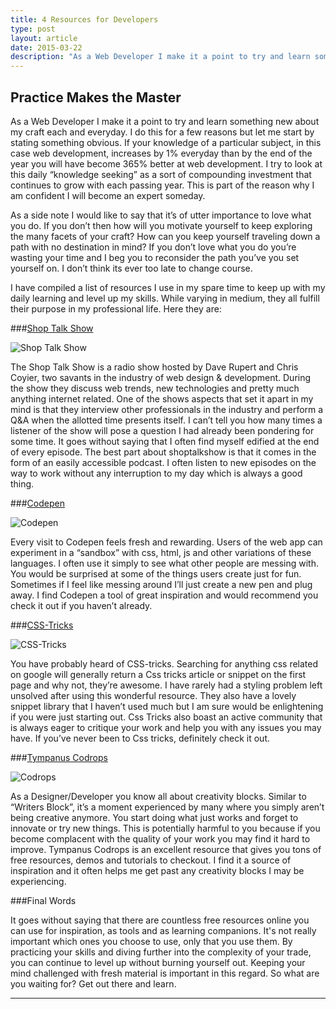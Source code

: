 ```yaml
---
title: 4 Resources for Developers
type: post
layout: article
date: 2015-03-22
description: "As a Web Developer I make it a point to try and learn something new about my craft each and everyday."
---
```


## Practice Makes the Master

As a Web Developer I make it a point to try and learn something new about my craft each and everyday.  I do this for a few reasons but let me start by stating something obvious.  If your knowledge of a particular subject, in this case web development, increases by 1% everyday than by the end of the year you will have become 365% better at web development.  I try to look at this daily “knowledge seeking” as a sort of compounding investment that continues to grow with each passing year.  This is part of the reason why I am confident I will become an expert someday.

As a side note I would like to say that it’s of utter importance to love what you do.  If you don’t then how will you motivate yourself to keep exploring the many facets of your craft?  How can you keep yourself traveling down a path with no destination in mind?  If you don’t love what you do you’re wasting your time and I beg you to reconsider the path you’ve you set yourself on.  I don’t think its ever too late to change course.

I have compiled a list of resources I use in my spare time to keep up with my daily learning and level up my skills.  While varying in medium, they all fulfill their purpose in my professional life.  Here they are:

###[Shop Talk Show](http://shoptalkshow.com/)

![Shop Talk Show](../images/shoptalkshow.jpg)

The Shop Talk Show is a radio show hosted by Dave Rupert and Chris Coyier, two savants in the industry of web design & development.  During the show they discuss web trends, new technologies and pretty much anything internet related.  One of the shows aspects that set it apart in my mind is that they interview other professionals in the industry and perform a Q&A when the allotted time presents itself.  I can’t tell you how many times a listener of the show will pose a question I had already been pondering for some time.  It goes without saying that I often find myself edified at the end of every episode.  The best part about shoptalkshow is that it comes in the form of an easily accessible podcast.  I often listen to new episodes on the way to work without any interruption to my day which is always a good thing.

###[Codepen](http://codepen.io/)

![Codepen](../images/codepen.jpg)

Every visit to Codepen feels fresh and rewarding.  Users of the web app can experiment in a “sandbox” with css, html, js and other variations of these languages.  I often use it simply to see what other people are messing with.  You would be surprised at some of the things users create just for fun.  Sometimes if I feel like messing around I’ll just create a new pen and plug away.  I find Codepen a tool of great inspiration and would recommend you check it out if you haven’t already.

###[CSS-Tricks](https://css-tricks.com/)

![CSS-Tricks](../images/css-tricks.jpg)

You have probably heard of CSS-tricks.  Searching for anything css related on google will generally return a Css tricks article or snippet on the first page and why not, they’re awesome.  I have rarely had a styling problem left unsolved after using this wonderful resource.  They also have a lovely snippet library that I haven’t used much but I am sure would be enlightening if you were just starting out.  Css Tricks also boast an active community that is always eager to critique your work and help you with any issues you may have.  If you’ve never been to Css tricks, definitely check it out.

###[Tympanus Codrops](http://tympanus.net/codrops/)

![Codrops](../images/codrops.jpg)

As a Designer/Developer you know all about creativity blocks.  Similar to “Writers Block”, it’s a moment experienced by many where you simply aren’t being creative anymore.  You start doing what just works and forget to innovate or try new things.  This is potentially harmful to you because if you become complacent with the quality of your work you may find it hard to improve.  Tympanus Codrops is an excellent resource that gives you tons of free resources, demos and tutorials to checkout.  I find it a source of inspiration and it often helps me get past any creativity blocks I may be experiencing.

###Final Words

It goes without saying that there are countless free resources online you can use for inspiration, as tools and as learning companions.  It's not really important which ones you choose to use, only that you use them.  By practicing your skills and diving further into the complexity of your trade, you can continue to level up without burning yourself out.  Keeping your mind challenged with fresh material is important in this regard.  So what are you waiting for? Get out there and learn.

------------------

